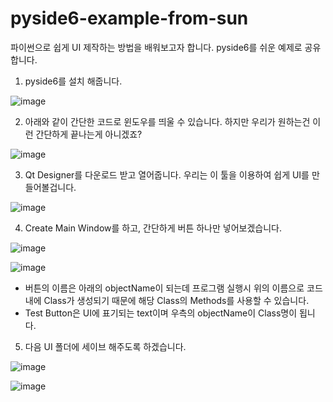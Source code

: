 # pyside6-example-from-sun
파이썬으로 쉽게 UI 제작하는 방법을 배워보고자 합니다.
pyside6를 쉬운 예제로 공유합니다.

1. pyside6를 설치 해줍니다.

![image](https://user-images.githubusercontent.com/86217603/181402685-91995943-cd40-46a8-9851-0849d80b5441.png)

2. 아래와 같이 간단한 코드로 윈도우를 띄울 수 있습니다. 하지만 우리가 원하는건 이런 간단하게 끝나는게 아니겠죠?

![image](https://user-images.githubusercontent.com/86217603/181404166-9560ad5a-cbce-4f56-bf12-9a3515557c3a.png)

3. Qt Designer를 다운로드 받고 열어줍니다. 우리는 이 툴을 이용하여 쉽게 UI를 만들어볼겁니다.

![image](https://user-images.githubusercontent.com/86217603/181404411-9062a67d-bd59-48de-80ba-3f0e4080ddac.png)

4. Create Main Window를 하고,  간단하게 버튼 하나만 넣어보겠습니다.

![image](https://user-images.githubusercontent.com/86217603/181404608-e5b28078-0c1d-4044-8b69-8428b0816a8f.png)

![image](https://user-images.githubusercontent.com/86217603/181404786-cf759d01-af77-4c4f-8fc4-4c52246f919c.png)

- 버튼의 이름은 아래의 objectName이 되는데 프로그램 실행시 위의 이름으로 코드 내에 Class가 생성되기 때문에 해당 Class의 Methods를 사용할 수 있습니다.
- Test Button은 UI에 표기되는 text이며 우측의 objectName이 Class명이 됩니다.

5. 다음 UI 폴더에 세이브 해주도록 하겠습니다.

![image](https://user-images.githubusercontent.com/86217603/181405144-2ef4adfd-e352-4bba-809a-d86216865edf.png)

![image](https://user-images.githubusercontent.com/86217603/181405244-cd002e1b-94ce-4fd7-8d07-936c6b2248c7.png)

